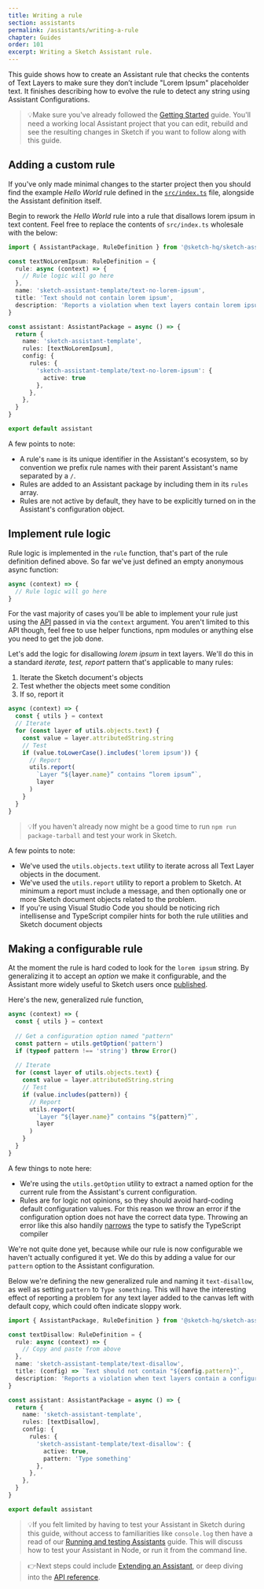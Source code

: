 ```yaml
---
title: Writing a rule
section: assistants
permalink: /assistants/writing-a-rule
chapter: Guides
order: 101
excerpt: Writing a Sketch Assistant rule.
---
```


This guide shows how to create an Assistant rule that checks the contents of Text Layers to make sure they don’t include "Lorem Ipsum" placeholder text. It finishes describing how to evolve the rule to detect any string using Assistant Configurations.

> 💡Make sure you've already followed the [Getting Started](/assistants/getting-started) guide. You'll need a working local Assistant project that you can edit, rebuild and see the resulting changes in Sketch if you want to follow along with this guide.

## Adding a custom rule

If you've only made minimal changes to the starter project then you should find the example _Hello World_ rule defined in the [`src/index.ts`](https://github.com/sketch-hq/sketch-assistant-template/blob/main/src/index.ts) file, alongside the Assistant definition itself.

Begin to rework the _Hello World_ rule into a rule that disallows lorem ipsum in text content. Feel free to replace the contents of `src/index.ts` wholesale with the below:

```typescript
import { AssistantPackage, RuleDefinition } from '@sketch-hq/sketch-assistant-types'

const textNoLoremIpsum: RuleDefinition = {
  rule: async (context) => {
    // Rule logic will go here
  },
  name: 'sketch-assistant-template/text-no-lorem-ipsum',
  title: 'Text should not contain lorem ipsum',
  description: 'Reports a violation when text layers contain lorem ipsum filler',
}

const assistant: AssistantPackage = async () => {
  return {
    name: 'sketch-assistant-template',
    rules: [textNoLoremIpsum],
    config: {
      rules: {
        'sketch-assistant-template/text-no-lorem-ipsum': {
          active: true
        },
      },
    },
  }
}

export default assistant
```

A few points to note:

- A rule's `name` is its unique identifier in the Assistant's ecosystem, so by convention we prefix rule names with their parent Assistant's name separated by a `/`.
- Rules are added to an Assistant package by including them in its `rules` array.
- Rules are not active by default, they have to be explicitly turned on in the Assistant's configuration object.

## Implement rule logic

Rule logic is implemented in the `rule` function, that's part of the rule definition defined above. So far we've just defined an empty anonymous async function:

```typescript
async (context) => {
  // Rule logic will go here
}
```

For the vast majority of cases you'll be able to implement your rule just using the [API](/assistants/api) passed in via the `context` argument. You aren't limited to this API though, feel free to use helper functions, npm modules or anything else you need to get the job done.

Let's add the logic for disallowing _lorem ipsum_ in text layers. We'll do this in a standard _iterate, test, report_ pattern that's applicable to many rules:

1. Iterate the Sketch document's objects
1. Test whether the objects meet some condition
1. If so, report it

```typescript
async (context) => {
  const { utils } = context
  // Iterate
  for (const layer of utils.objects.text) {
    const value = layer.attributedString.string
    // Test
    if (value.toLowerCase().includes('lorem ipsum')) {
      // Report
      utils.report(
        `Layer “${layer.name}” contains “lorem ipsum”`,
        layer
      )
    }
  }
}
```

> 💡If you haven't already now might be a good time to run `npm run package-tarball` and test your work in Sketch.

A few points to note:

- We've used the `utils.objects.text` utility to iterate across all Text Layer objects in the document.
- We've used the `utils.report` utility to report a problem to Sketch. At minimum a report must include a message, and then optionally one or more Sketch document objects related to the problem.
- If you're using Visual Studio Code you should be noticing rich intellisense and TypeScript compiler hints for both the rule utilities and Sketch document objects

## Making a configurable rule

At the moment the rule is hard coded to look for the `lorem ipsum` string. By generalizing it to accept an _option_ we make it configurable, and the Assistant more widely useful to Sketch users once [published](/assistants/publishing).

Here's the new, generalized rule function,

```typescript
async (context) => {
  const { utils } = context
  
  // Get a configuration option named "pattern"
  const pattern = utils.getOption('pattern')
  if (typeof pattern !== 'string') throw Error()
  
  // Iterate
  for (const layer of utils.objects.text) {
    const value = layer.attributedString.string
    // Test
    if (value.includes(pattern)) {
      // Report
      utils.report(
        `Layer “${layer.name}” contains “${pattern}”`,
        layer
      )
    }
  }
}
```

A few things to note here:

- We're using the `utils.getOption` utility to extract a named option for the current rule from the Assistant's current configuration.
- Rules are for logic not opinions, so they should avoid hard-coding default configuration values. For this reason we throw an error if the configuration option does not have the correct data type. Throwing an error like this also handily [narrows](https://2ality.com/2020/06/type-guards-assertion-functions-typescript.html#narrowing-via-if) the type to satisfy the TypeScript compiler

We're not quite done yet, because while our rule is now configurable we haven't actually configured it yet. We do this by adding a value for our `pattern` option to the Assistant configuration.

Below we're defining the new generalized rule and naming it `text-disallow`, as well as setting `pattern` to `Type something`. This will have the interesting effect of reporting a problem for any text layer added to the canvas left with default copy, which could often indicate sloppy work.

```typescript
import { AssistantPackage, RuleDefinition } from '@sketch-hq/sketch-assistant-types'

const textDisallow: RuleDefinition = {
  rule: async (context) => {
    // Copy and paste from above
  },
  name: 'sketch-assistant-template/text-disallow',
  title: (config) => `Text should not contain "${config.pattern}"`,
  description: 'Reports a violation when text layers contain a configurable text pattern',
}

const assistant: AssistantPackage = async () => {
  return {
    name: 'sketch-assistant-template',
    rules: [textDisallow],
    config: {
      rules: {
        'sketch-assistant-template/text-disallow': {
          active: true,
          pattern: 'Type something'
        },
      },
    },
  }
}

export default assistant
```

> 💡If you felt limited by having to test your Assistant in Sketch during this guide, without access to familiarities like `console.log` then have a read of our [Running and testing Assistants](/assistants/running-and-testing) guide. This will discuss how to test your Assistant in Node, or run it from the command line.

> 👉Next steps could include [Extending an Assistant](/assistants/extending-assistants), or deep diving into the [API reference](/assistants/api).